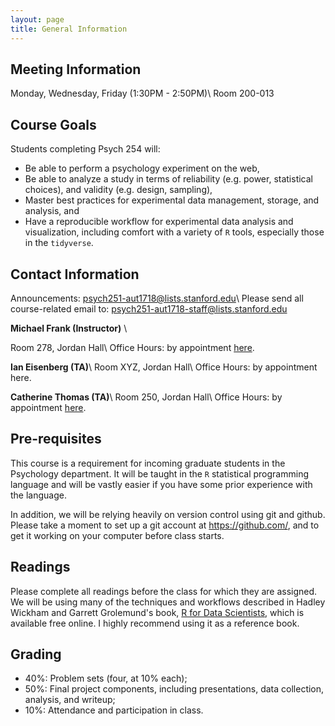 ```yaml
---
layout: page
title: General Information
---
```


## Meeting Information

Monday, Wednesday, Friday (1:30PM - 2:50PM)\\
Room 200-013

## Course Goals

Students completing Psych 254 will:

* Be able to perform a psychology experiment on the web,
* Be able to analyze a study in terms of reliability (e.g. power, statistical choices), and validity (e.g. design, sampling),
* Master best practices for experimental data management, storage, and analysis, and
* Have a reproducible workflow for experimental data analysis and visualization, including comfort with a variety of `R` tools, especially those in the `tidyverse`.

## Contact Information

Announcements: [psych251-aut1718@lists.stanford.edu](https://mailman.stanford.edu/mailman/listinfo/psych251-aut21718)\\
Please send all course-related email to: [psych251-aut1718-staff@lists.stanford.edu](mailto://psych251-aut1718-staff@lists.stanford.edu)

**Michael Frank (Instructor)** \\
<!-- [mcfrank (at) stanford (dot) edu](mailto://mcfrank at stanford dot edu) -->
Room 278, Jordan Hall\\
Office Hours: by appointment [here](http://mcfrank.youcanbook.me).

**Ian Eisenberg (TA)**\\
Room XYZ, Jordan Hall\\
Office Hours: by appointment here.

**Catherine Thomas (TA)**\\
Room 250, Jordan Hall\\
Office Hours: by appointment [here](http://ccthomas.youcanbook.me).

## Pre-requisites

This course is a requirement for incoming graduate students in the Psychology department. It will be taught in the `R` statistical programming language and will be vastly easier if you have some prior experience with the language.

In addition, we will be relying heavily on version control using git and github. Please take a moment to set up a git account at https://github.com/, and to get it working on your computer before class starts.

## Readings

Please complete all readings before the class for which they are assigned. We will be using many of the techniques and workflows described in Hadley Wickham and Garrett Grolemund's book, [R for Data Scientists](http://r4ds.had.co.nz/), which is available free online. I highly recommend using it as a reference book.

<!-- Two other great books that we will refer to occasionally:

* Rosenthal, R., & Rosnow, R. L. (2008). Essentials of behavioral research: Methods and data analysis (3rd ed.). McGraw-Hill. -->

## Grading

* 40%: Problem sets (four, at 10% each);
* 50%: Final project components, including presentations, data collection, analysis, and writeup;
* 10%: Attendance and participation in class.
